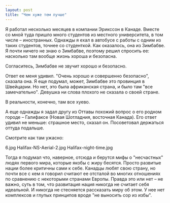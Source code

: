 ```yaml
---
layout: post
title: "Чем хуже тем лучше"
---
```

Я работал несколько месяцев в компании Эрикссон в Канаде. Вместе со мной туда пришло много студентов из местного университета, в том числе – иностранных. Однажды я ехал в автобусе с работы с одним из таких студентов, точнее со студенткой. Как оказалось, она из Зимбабве. Я почти ничего не знаю о Зимбабве, поэтому решил спросить ее: насколько там вообще жизнь хороша и безопасна.

Согласитесь, Зимбабве не звучит хорошо и безопасно.

Ответ ее меня удивил. "Очень хорошо и совершенно безопасно", сказала она. Я еще подумал, может, Зимбабве это провинция в Швейцарии. Но нет, это была африканская страна, и было там "все замечательно". Девушка ни слова плохого не сказала о своей стране. 

В реальности, конечно, там все хуево. 

А еще однажды я задал другу из Оттавы похожий вопрос о его родном городе – Галифаксе (Новая Шотладния, восточная Канада). Его ответ удивил не меньше: страшное место, сказал он. Посоветовал держаться оттуда подальше.

Смотрите как там ужасно:

6.jpg
Halifax-NS-Aerial-2.jpg
Halifax-night-time.jpg

Тогда я подумал что, наверное, отсюда и берутся мифы о "несчастных" людях первого мира, которые якобы с жиру бесятся. Просто развитые нации более критичны сами к себе. Канадцы любят свою страну, но почти все с кем я говорил считают ее отсталой во многих отношениях по сравнению с некоторыми странами Европы. Правда это или нет – не важно, суть в том, что развитация нация никогда не считает себя идеальной. И никогда не стесняется рассказать миру об этом. У нее нет комплексов и глупых принципов вроде "не выносить сор из избы".
